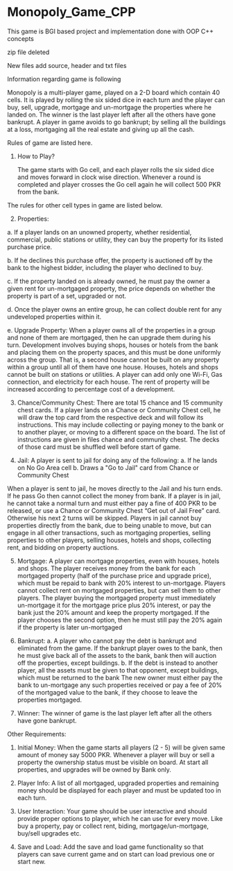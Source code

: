 # Monopoly_Game_CPP
This game is BGI based project and implementation done with OOP C++ concepts

zip file deleted

New files add source, header and txt files

Information regarding game is following

Monopoly is a multi-player game, played on a 2-D board which contain 40 cells. It is played by rolling the six sided dice in each turn and the player can buy, sell, upgrade, mortgage and un-mortgage the properties where he landed on. The winner is the last player left after all the others have gone bankrupt. A player in game avoids to go bankrupt; by selling all the buildings at a loss, mortgaging all the real estate and giving up all the cash.

Rules of game are listed here.

1. How to Play?
      
      The game starts with Go cell, and each player rolls the six sided dice and moves forward in clock wise direction. Whenever a round is completed and player crosses the Go cell again he will collect 500 PKR from the bank.

The rules for other cell types in game are listed below.


2. Properties:

a. If a player lands on an unowned property, whether residential, commercial, public stations or utility, they can buy the property for its listed purchase price.

b. If he declines this purchase offer, the property is auctioned off by the bank to the highest bidder, including the player who declined to buy.

c. If the property landed on is already owned, he must pay the owner a given rent for un-mortgaged property, the price depends on whether the property is part of a set, upgraded     or not.

d. Once the player owns an entire group, he can collect double rent for any undeveloped properties within it.

e. Upgrade Property: When a player owns all of the properties in a group and none of them are mortgaged, then he can upgrade them during his turn. Development involves buying      shops, houses or hotels from the bank and placing them on the property spaces, and this must be done uniformly across the group.
   That is, a second house cannot be built on any property within a group until all of them have one house. Houses, hotels and shops cannot be built on stations or utilities. A    player can add only one Wi-Fi, Gas connection, and electricity for each house. The rent of property will be increased according to percentage cost of a development.

3. Chance/Community Chest: There are total 15 chance and 15 community chest cards.
    If a player lands on a Chance or Community Chest cell, he will draw the top card from the respective deck and will follow its instructions. This may include collecting or       paying money to the bank or to another player, or moving to a different space on the board.
    The list of instructions are given in files chance and community chest. The decks of those card must be shuffled well before start of game.

4. Jail: A player is sent to jail for doing any of the following:
        a. If he lands on No Go Area cell
        b. Draws a "Go to Jail" card from Chance or Community Chest

  When a player is sent to jail, he moves directly to the Jail and his turn ends. If he pass Go then cannot collect the money from bank. If a player is in jail, he cannot take a     normal turn and must either pay a fine of 400 PKR to be released, or use a Chance or Community Chest “Get out of Jail Free” card. Otherwise his next 2 turns will be skipped.
    Players in jail cannot buy properties directly from the bank, due to being unable to move, but can engage in all other transactions, such as mortgaging properties, selling       properties to other players, selling houses, hotels and shops, collecting rent, and bidding on property auctions.

5. Mortgage:
    A player can mortgage properties, even with houses, hotels and shops. The player receives money from the bank for each mortgaged property (half of the purchase price and upgrade price), which must be repaid to bank with 20% interest to un-mortgage. Players cannot collect rent on mortgaged properties, but can sell them to other players.
The player buying the mortgaged property must immediately un-mortgage it for the mortgage price plus 20% interest, or pay the bank just the 20% amount and keep the property mortgaged. If the player chooses the second option, then he must still pay the 20% again if the property is later un-mortgaged

6. Bankrupt:
    a. A player who cannot pay the debt is bankrupt and eliminated from the game. If the bankrupt player owes to the bank, then he must give back all of the assets to the bank,        bank then will auction off the properties, except buildings.
    b. If the debt is instead to another player, all the assets must be given to that opponent, except buildings, which must be returned to the bank
        The new owner must either pay the bank to un-mortgage any such properties received or pay a fee of 20% of the mortgaged value to the bank, if they choose to leave the            properties mortgaged.

8. Winner:
    The winner of game is the last player left after all the others have gone bankrupt.

Other Requirements:

1. Initial Money: When the game starts all players (2 - 5) will be given same amount of money say 5000 PKR. Whenever a player will buy or sell a property the ownership status must be visible on board. At start all properties, and upgrades will be owned by Bank only.

2. Player Info: A list of all mortgaged, upgraded properties and remaining money should be displayed for each player and must be updated too in each turn.

3. User Interaction: Your game should be user interactive and should provide proper options to player, which he can use for every move. Like buy a property, pay or collect rent, biding, mortgage/un-mortgage, buy/sell upgrades etc.

4. Save and Load: Add the save and load game functionality so that players can save current game and on start can load previous one or start new.
